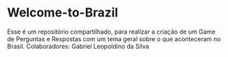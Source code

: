 # Welcome-to-Brazil
Esse é um repositório compartilhado, para realizar a criação de um Game de Perguntas e Respostas com um tema geral sobre o que aconteceram no Brasil.
Colaboradores:
  Gabriel Leopoldino da Silva 
  
